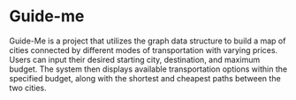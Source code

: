 # Guide-me
Guide-Me is a project that utilizes the graph data structure to build a map of cities connected by different modes of transportation with varying prices. Users can input their desired starting city, destination, and maximum budget. The system then displays available transportation options within the specified budget, along with the shortest and cheapest paths between the two cities.
